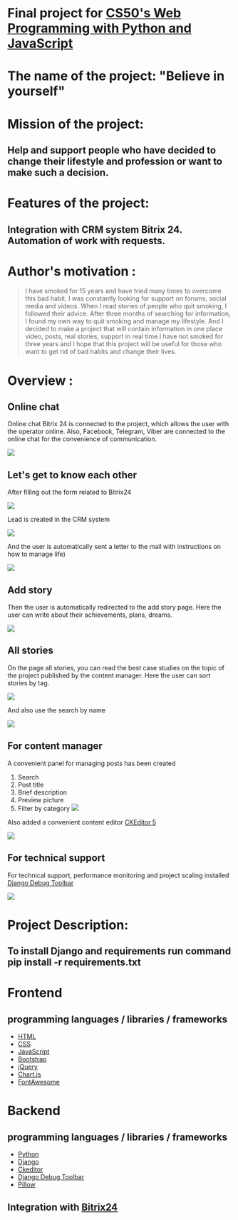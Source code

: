 # Final project for [CS50's Web Programming with Python and JavaScript](https://www.edx.org/course/cs50s-web-programming-with-python-and-javascript)

# The name of the project: "Believe in yourself"

# Mission of the project:
## Help and support people who have decided to change their lifestyle and profession or want to make such a decision.

# Features of the project:

## Integration with CRM system Bitrix 24. Automation of work with requests.

# Author's motivation : 
> I have smoked for 15 years and have tried many times to overcome this bad habit. I was constantly looking for support on forums, social media and videos. When I read stories of people who quit smoking, I followed their advice. After three months of searching for information, I found my own way to quit smoking and manage my lifestyle. And I decided to make a project that will contain information in one place video, posts, real stories, support in real time.I have not smoked for three years and I hope that this project will be useful for those who want to get rid of bad habits and change their lives.

# Overview :

## Online chat

Online chat Bitrix 24 is connected to the project, which allows the user with the operator online. Also, Facebook, Telegram, Viber are connected to the online chat for the convenience of communication.

![](static/screenshots/111851.png)

## Let's get to know each other
After filling out the form related to Bitrix24 

![](static/screenshots/112610.png)

Lead is created in the CRM system

![](static/screenshots/112934.png)

And the user is automatically sent a letter to the mail with instructions on how to manage life)

![](static/screenshots/113139.png)

## Add story 

Then the user is automatically redirected to the add story page. Here the user can write about their achievements, plans, dreams.

![](static/screenshots/113246.png)

## All stories

On the page all stories, you can read the best case studies on the topic of the project published by the content manager.
Here the user can sort stories by tag.

![](static/screenshots/113513.png)

And also use the search by name

![](static/screenshots/113704.png)

## For content manager
A convenient panel for managing posts has been created
1. Search
2. Post title
3. Brief description
4. Preview picture
5. Filter by category
![](static/screenshots/114347.png)


Also added a convenient content editor [CKEditor 5](https://ckeditor.com/ )

![](static/screenshots/114630.png)

## For technical support

For technical support, performance monitoring and project scaling installed [ Django Debug Toolbar](https://django-debug-toolbar.readthedocs.io/en/latest/changes.html)

![](static/screenshots/114855.png)

# Project Description:

## To install Django and requirements run command pip install -r requirements.txt


# Frontend 

## programming languages / libraries / frameworks

* [HTML](https://www.w3schools.com/html/default.asp)
* [CSS]( https://www.w3schools.com/css/default.asp)
* [JavaScript](https://www.w3schools.com/js/DEFAULT.asp)
* [Bootstrap](https://getbootstrap.com/)
* [jQuery](https://jquery.com/)
* [Chart.js](https://www.chartjs.org/)
* [FontAwesome](https://fontawesome.com/)

# Backend

## programming languages / libraries / frameworks
* [Python](https://www.python.org/) 
* [Django](https://www.djangoproject.com/)
* [Ckeditor](https://ckeditor.com/)
* [ Django Debug Toolbar](https://django-debug-toolbar.readthedocs.io/en/latest/#)
* [Pillow](https://pillow.readthedocs.io/en/stable/)

## Integration with [Bitrix24](https://www.bitrix24.com/)





